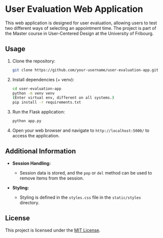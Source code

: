 # User Evaluation Web Application

This web application is designed for user evaluation, allowing users to test two different ways of selecting an appointment time. The project is part of the Master course in User-Centered Design at the University of Fribourg.


## Usage

1. Clone the repository:

    ```bash
    git clone https://github.com/your-username/user-evaluation-app.git
    ```

2. Install dependencies (+ venv):

    ```bash
    cd user-evaluation-app
    python -m venv venv
    (Enter virtual env, different on all systems.)
    pip install -r requirements.txt
    ```

3. Run the Flask application:

    ```bash
    python app.py
    ```

4. Open your web browser and navigate to `http://localhost:5000/` to access the application.

## Additional Information

- **Session Handling:**
  - Session data is stored, and the `pop` or `del` method can be used to remove items from the session.

- **Styling:**
  - Styling is defined in the `styles.css` file in the `static/styles` directory.

## License

This project is licensed under the [MIT License](LICENSE).
